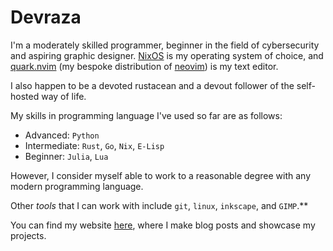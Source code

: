 # Devraza

I'm a moderately skilled programmer, beginner in the field of cybersecurity and aspiring graphic designer.
[NixOS](https://nixos.org) is my operating system of choice, and [quark.nvim](https://git.devraza.duckdns.org/devraza/quark.nvim) (my bespoke distribution of [neovim](https://neovim.io)) is my text editor.

I also happen to be a devoted rustacean and a devout follower of the self-hosted way of life.

My skills in programming language I've used so far are as follows:
- Advanced: `Python`
- Intermediate: `Rust`, `Go`, `Nix`, `E-Lisp`
- Beginner: `Julia`, `Lua`

However, I consider myself able to work to a reasonable degree with any modern programming language.

Other *tools* that I can work with include `git`, `linux`, `inkscape`, and `GIMP`.**

You can find my website [here](https://devraza.duckdns.org), where I make blog posts and showcase my projects.
